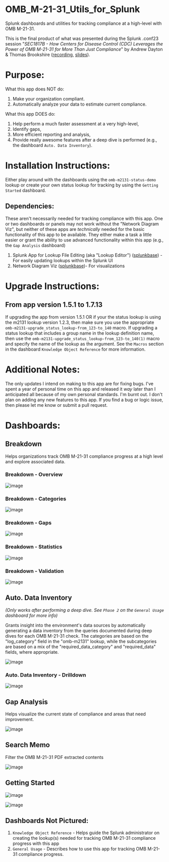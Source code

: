 # OMB_M-21-31_Utils_for_Splunk
Splunk dashboards and utilities for tracking compliance at a high-level with OMB M-21-31. 

This is the final product of what was presented during the Splunk .conf23 session "_SEC1817B - How Centers for Disease Control (CDC) Leverages the Power of OMB M-21-31 for More Than Just Compliance_" by Andrew Dayton & Thomas Brookshire ([recording](https://conf.splunk.com/files/2023/recordings/SEC1817B.mp4), [slides](https://conf.splunk.com/files/2023/slides/SEC1817B.pdf)). 

# Purpose:
What this app does NOT do:
1. Make your organization compliant.
2. Automatically analyze your data to estimate current compliance.

What this app DOES do:
1. Help perform a much faster assessment at a very high-level,
2. Identify gaps,
3. More efficient reporting and analysis,
5. Provide really awesome features after a deep dive is performed (e.g., the dashboard `Auto. Data Inventory`).

# Installation Instructions:
Either play around with the dashboards using the `omb-m2131-status-demo` lookup or create your own status lookup for tracking by using the `Getting Started` dashboard.

## Dependencies:
These aren't necessarily needed for tracking compliance with this app. One or two dashboards or panels may not work without the "Network Diagram Viz", but neither of these apps are _technically_ needed for the basic functionality of this app to be available. They either make a task a little easier or grant the ability to use advanced functionality within this app (e.g., the `Gap Analysis` dashboard)

1. Splunk App for Lookup File Editing (aka "Lookup Editor") ([splunkbase](https://splunkbase.splunk.com/app/1724)) - For easily updating lookups within the Splunk UI
2. Network Diagram Viz ([splunkbase](https://splunkbase.splunk.com/app/4438))- For visualizations


# Upgrade Instructions:
## From app version 1.5.1 to 1.7.13
If upgrading the app from version 1.5.1 OR if your the status lookup is using the m2131 lookup version 1.2.3, then make sure you use the appropriate `omb-m2131-upgrade_status_lookup-from_123-to_140` macro. If upgrading a status lookup that includes a group name in the lookup definition name, then use the `omb-m2131-upgrade_status_lookup-from_123-to_140(1)` macro and specify the name of the lookup as the argument. See the `Macros` section in the dashboard `Knowledge Object Reference` for more information.

# Additional Notes:
The only updates I intend on making to this app are for fixing bugs. I've spent a year of personal time on this app and released it _way_ later than I anticipated all because of my own personal standards. I'm burnt out. I don't plan on adding any new features to this app. If you find a bug or logic issue, then please let me know or submit a pull request.


# Dashboards:

## Breakdown
Helps organizations track OMB M-21-31 compliance progress at a high level and explore associated data.

### Breakdown - Overview
![image](https://github.com/tbrookshire/OMB_M-21-31_Utils_for_Splunk/assets/86690101/4910cde7-bb9f-4fcf-984c-55c89ac3df80)

### Breakdown - Categories
![image](https://github.com/tbrookshire/OMB_M-21-31_Utils_for_Splunk/assets/86690101/ce678b43-f426-40ce-a2b4-5297ba2e01ae)

### Breakdown - Gaps
![image](https://github.com/tbrookshire/OMB_M-21-31_Utils_for_Splunk/assets/86690101/837f4113-9a0d-48d6-b935-3ab099c2a5cd)

### Breakdown - Statistics
![image](https://github.com/tbrookshire/OMB_M-21-31_Utils_for_Splunk/assets/86690101/0bc14aa5-4898-4816-b5ed-606bb91d7fba)

### Breakdown - Validation
![image](https://github.com/tbrookshire/OMB_M-21-31_Utils_for_Splunk/assets/86690101/7bee9a74-9d07-46f0-b57d-02b86ae30de8)


## Auto. Data Inventory
_(Only works after performing a deep dive. See `Phase 2` on the `General Usage` dashboard for more info)_

Grants insight into the environment's data sources by automatically generating a data inventory from the queries documented during deep dives for each OMB M-21-31 check. The categories are based on the "log_category" field in the "omb-m2131" lookup, while the subcategories are based on a mix of the "required_data_category" and "required_data" fields, where appropriate.

![image](https://github.com/tbrookshire/OMB_M-21-31_Utils_for_Splunk/assets/86690101/c7e4f442-8d5c-43d9-9586-a571c1766e4d)

### Auto. Data Inventory - Drilldown
![image](https://github.com/tbrookshire/OMB_M-21-31_Utils_for_Splunk/assets/86690101/daa090fb-c1bf-4698-bec4-1aad4689d50b)



## Gap Analysis
Helps visualize the current state of compliance and areas that need improvement.

![image](https://github.com/tbrookshire/OMB_M-21-31_Utils_for_Splunk/assets/86690101/2fa94296-07e8-408b-bd00-485a05da241e)


## Search Memo
Filter the OMB M-21-31 PDF extracted contents

![image](https://github.com/tbrookshire/OMB_M-21-31_Utils_for_Splunk/assets/86690101/7df5a6c4-3287-4802-9ffe-35332cefa0e8)


## Getting Started
![image](https://github.com/tbrookshire/OMB_M-21-31_Utils_for_Splunk/assets/86690101/cb327760-cc04-4bab-a9fe-1d5e5f9b11da)

![image](https://github.com/tbrookshire/OMB_M-21-31_Utils_for_Splunk/assets/86690101/37f5935f-1c62-4c4a-9835-2b65e9038b8f)


## Dashboards Not Pictured:
1. `Knowledge Object Reference` - Helps guide the Splunk administrator on creating the lookup(s) needed for tracking OMB M-21-31 compliance progress with this app
2. `General Usage` -  Describes how to use this app for tracking OMB M-21-31 compliance progress.


